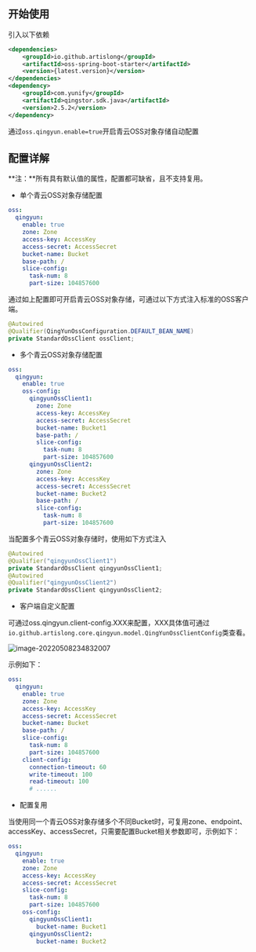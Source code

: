 ## 开始使用

引入以下依赖

```xml
<dependencies>
	<groupId>io.github.artislong</groupId>
    <artifactId>oss-spring-boot-starter</artifactId>
    <version>{latest.version}</version>
</dependencies>
<dependency>
    <groupId>com.yunify</groupId>
    <artifactId>qingstor.sdk.java</artifactId>
    <version>2.5.2</version>
</dependency>
```

通过`oss.qingyun.enable=true`开启青云OSS对象存储自动配置

## 配置详解

**注：**所有具有默认值的属性，配置都可缺省，且不支持复用。

- 单个青云OSS对象存储配置

```yaml
oss:
  qingyun:
    enable: true
    zone: Zone
    access-key: AccessKey
    access-secret: AccessSecret
    bucket-name: Bucket
    base-path: /
    slice-config:
      task-num: 8
      part-size: 104857600
```

通过如上配置即可开启青云OSS对象存储，可通过以下方式注入标准的OSS客户端。

```java
@Autowired
@Qualifier(QingYunOssConfiguration.DEFAULT_BEAN_NAME)
private StandardOssClient ossClient;
```

- 多个青云OSS对象存储配置

```yaml
oss:
  qingyun:
    enable: true
    oss-config:
      qingyunOssClient1:
        zone: Zone
        access-key: AccessKey
        access-secret: AccessSecret
    	bucket-name: Bucket1
    	base-path: /
    	slice-config:
      	  task-num: 8
      	  part-size: 104857600
      qingyunOssClient2:
        zone: Zone
        access-key: AccessKey
        access-secret: AccessSecret
    	bucket-name: Bucket2
    	base-path: /
    	slice-config:
      	  task-num: 8
      	  part-size: 104857600
```

当配置多个青云OSS对象存储时，使用如下方式注入

```java
@Autowired
@Qualifier("qingyunOssClient1")
private StandardOssClient qingyunOssClient1;
@Autowired
@Qualifier("qingyunOssClient2")
private StandardOssClient qingyunOssClient2;
```

- 客户端自定义配置

可通过oss.qingyun.client-config.XXX来配置，XXX具体值可通过`io.github.artislong.core.qingyun.model.QingYunOssClientConfig`类查看。

![image-20220508234832007](C:\Users\15221\AppData\Roaming\Typora\typora-user-images\image-20220508234832007.png)

示例如下：

```yaml
oss:
  qingyun:
    enable: true
    zone: Zone
    access-key: AccessKey
    access-secret: AccessSecret
    bucket-name: Bucket
    base-path: /
    slice-config:
      task-num: 8
      part-size: 104857600
    client-config:
      connection-timeout: 60
      write-timeout: 100
      read-timeout: 100
      # ......
```

- 配置复用

当使用同一个青云OSS对象存储多个不同Bucket时，可复用zone、endpoint、accessKey、accessSecret，只需要配置Bucket相关参数即可，示例如下：

```yaml
oss:
  qingyun:
    enable: true
    zone: Zone
    access-key: AccessKey
    access-secret: AccessSecret
    slice-config:
      task-num: 8
      part-size: 104857600
	oss-config:
      qingyunOssClient1:
        bucket-name: Bucket1
      qingyunOssClient2:
        bucket-name: Bucket2
```

